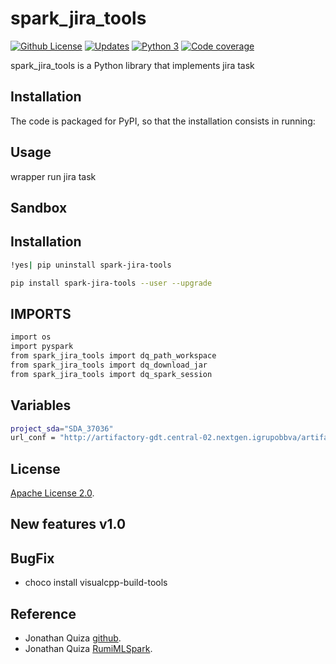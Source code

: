 # spark_jira_tools

[![Github License](https://img.shields.io/badge/License-Apache%202.0-blue.svg)](https://opensource.org/licenses/Apache-2.0)
[![Updates](https://pyup.io/repos/github/woctezuma/google-colab-transfer/shield.svg)](pyup)
[![Python 3](https://pyup.io/repos/github/woctezuma/google-colab-transfer/python-3-shield.svg)](pyup)
[![Code coverage](https://codecov.io/gh/woctezuma/google-colab-transfer/branch/master/graph/badge.svg)](codecov)

spark_jira_tools is a Python library that implements jira task

## Installation

The code is packaged for PyPI, so that the installation consists in running:

## Usage

wrapper run jira task

## Sandbox

## Installation

```sh
!yes| pip uninstall spark-jira-tools
```

```sh
pip install spark-jira-tools --user --upgrade
```

## IMPORTS

```sh
import os
import pyspark
from spark_jira_tools import dq_path_workspace
from spark_jira_tools import dq_download_jar
from spark_jira_tools import dq_spark_session

```

## Variables

```sh
project_sda="SDA_37036"
url_conf = "http://artifactory-gdt.central-02.nextgen.igrupobbva/artifactory/gl-datio-spark-libs-maven-local/com/datiobd/cdd-hammurabi/4.0.9/DQ_LOCAL_CONFS/KCOG/KCOG_branch_MRField.conf"
```

## License

[Apache License 2.0](https://www.dropbox.com/s/8t6xtgk06o3ij61/LICENSE?dl=0).

## New features v1.0

## BugFix

- choco install visualcpp-build-tools

## Reference

- Jonathan Quiza [github](https://github.com/jonaqp).
- Jonathan Quiza [RumiMLSpark](http://rumi-ml.herokuapp.com/).
